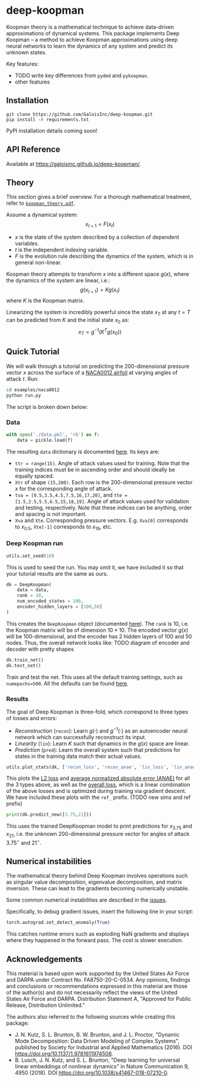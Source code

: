 # deep-koopman
Koopman theory is a mathematical technique to achieve data-driven approximations of dynamical systems. This package implements Deep Koopman – a method to achieve Koopman approximations using deep neural networks to learn the dynamics of any system and predict its unknown states.

Key features:
- TODO write key differences from `pydmd` and `pykoopman`.
- other features

## Installation
```
git clone https://github.com/GaloisInc/deep-koopman.git
pip install -r requirements.txt
```

PyPI installation details coming soon!

## API Reference
Available at https://galoisinc.github.io/deep-koopman/.

## Theory
This section gives a brief overview. For a thorough mathematical treatment, refer to [`koopman_theory.pdf`](./koopman_theory.pdf).

Assume a dynamical system:
$$x_{t+1} = F(x_t)$$
- $x$ is the state of the system described by a collection of dependent variables.
- $t$ is the independent indexing variable.
- $F$ is the evolution rule describing the dynamics of the system, which is in general non-linear.

Koopman theory attempts to transform $x$ into a different space $g(x)$, where the dynamics of the system are linear, i.e.:
$$g(x_{t+1}) = Kg(x_t)$$
where $K$ is the Koopman matrix.

Linearizing the system is incredibly powerful since the state $x_T$ at any $t=T$ can be predicted from $K$ and the initial state $x_0$ as:
$$x_T = g^{-1}\left(K^Tg(x_0)\right)$$

## Quick Tutorial
We will walk through a tutorial on predicting the $200$-dimensional pressure vector $x$ across the surface of a [NACA0012 airfoil](https://en.wikipedia.org/wiki/NACA_airfoil) at varying angles of attack $t$. Run:
```bash
cd examples/naca0012
python run.py
```
The script is broken down below:

### Data
```python
with open('./data.pkl', 'rb') as f:
    data = pickle.load(f)
```
The resulting `data` dictionary is documented [here](https://galoisinc.github.io/deep-koopman/core.html#deepk.core.DeepKoopman). Its keys are:
- `ttr = range(15)`. Angle of attack values used for training. Note that the training indices must be in ascending order and should ideally be equally spaced.
- `Xtr` of shape `(15,200)`. Each row is the 200-dimensional pressure vector $x$ for the corresponding angle of attack.
- `tva = [0.5,3.5,4.5,7.5,16,17,20]`, and `tte = [1.5,2.5,5.5,6.5,15,18,19]`. Angle of attack values used for validation and testing, respectively. Note that these indices can be anything, order and spacing is not important.
- `Xva` and `Xte`. Corresponding pressure vectors. E.g. `Xva[0]` corresponds to $x_{0.5}$, `Xte[-1]` corresponds to $x_{19}$, etc.

### Deep Koopman run
```python
utils.set_seed(10)
```
This is used to seed the run. You may omit it, we have included it so that your tutorial results are the same as ours.

```python
dk = DeepKoopman(
    data = data,
    rank = 10,
    num_encoded_states = 100,
    encoder_hidden_layers = [100,50]
)
```
This creates the `DeepKoopman` object (documented [here](https://galoisinc.github.io/deep-koopman/core.html#deepk.core.DeepKoopman)). The `rank` is $10$, i.e. the Koopman matrix will be of dimension $10\times10$. The encoded vector $g(x)$ will be $100$-dimensional, and the encoder has 2 hidden layers of 100 and 50 nodes. Thus, the overall network looks like:
TODO diagram of encoder and decoder with pretty shapes

```python
dk.train_net()
dk.test_net()
```
Train and test the net. This uses all the default training settings, such as `numepochs=500`. All the defaults can be found [here](https://galoisinc.github.io/deep-koopman/core.html#deepk.core.DeepKoopman).

### Results
The goal of Deep Koopman is three-fold, which correspond to three types of losses and errors:
- *Reconstruction* (`recon`): Learn $g(\cdot)$ and $g^{-1}(\cdot)$ as an autoencoder neural network which can successfully reconstruct its input.
- *Linearity* (`lin`): Learn $K$ such that dynamics in the $g(x)$ space are linear.
- *Prediction* (`pred`): Learn the overall system such that predictions for states in the training data match their actual values.

```python
utils.plot_stats(dk, ['recon_loss', 'recon_anae', 'lin_loss', 'lin_anae', 'pred_loss', 'pred_anae', 'loss'])
```
This plots the [L2 loss](https://galoisinc.github.io/deep-koopman/losses.html#deepk.losses.mse) and [average normalized absolute error (ANAE)](https://galoisinc.github.io/deep-koopman/errors.html#deepk.errors.anae) for all the 3 types above, as well as the [overall loss](https://galoisinc.github.io/deep-koopman/losses.html#deepk.losses.overall), which is a linear combination of the above losses and is optimized during training via gradient descent. We have included these plots with the `ref_` prefix. (TODO new sims and ref prefix)

```python
print(dk.predict_new([3.75,21]))
```
This uses the trained DeepKoopman model to print predictions for $x_{3.75}$ and $x_{21}$, i.e. the unknown $200$-dimensional pressure vector for angles of attack $3.75^{\circ}$ and $21^{\circ}$.

## Numerical instabilities
The mathematical theory behind Deep Koopman involves operations such as singular value decomposition, eigenvalue decomposition, and matrix inversion. These can lead to the gradients becoming numerically unstable.

Some common numerical instabilities are described in the [issues](https://github.com/GaloisInc/deep-koopman/issues?q=is%3Aissue+is%3Aclosed).

Specifically, to debug gradient issues, insert the following line in your script:
```python
torch.autograd.set_detect_anomaly(True)
```
This catches runtime errors such as exploding NaN gradients and displays where they happened in the forward pass. The cost is slower execution. 

## Acknowledgements
This material is based upon work supported by the United States Air Force and DARPA under Contract No. FA8750-20-C-0534. Any opinions, findings and conclusions or recommendations expressed in this material are those of the author(s) and do not necessarily reflect the views of the United States Air Force and DARPA. Distribution Statement A, "Approved for Public Release, Distribution Unlimited."

The authors also referred to the following sources while creating this package:
- J. N. Kutz, S. L. Brunton, B. W. Brunton, and J. L. Proctor, "Dynamic Mode Decomposition: Data Driven Modeling of Complex Systems", published by Society for Industrial and Applied Mathematics (2016). DOI https://doi.org/10.1137/1.9781611974508.
- B. Lusch, J. N. Kutz, and S. L. Brunton, "Deep learning for universal linear embeddings of nonlinear dynamics" in Nature Communication 9, 4950 (2018). DOI https://doi.org/10.1038/s41467-018-07210-0.
